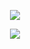 <p align="center">
  <img src="https://github-readme-stats.vercel.app/api?username=logging4j&count_private=true" />
</p>

<p align="center">
  <img src="https://counter.katomegumi.net/get/@l4j?theme=gelbooru" />
</p>
